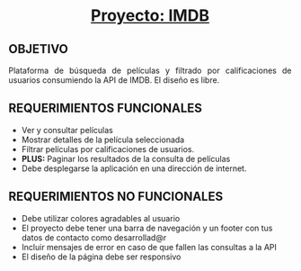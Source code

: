 <h1 align="center"><a href="https://jonhxq.github.io/IMDB/">Proyecto: IMDB</a></h1>

<h2>OBJETIVO</h2>
<p align="justify">Plataforma de búsqueda de películas y filtrado por calificaciones de usuarios consumiendo la API de IMDB. El diseño es libre.</p>

## REQUERIMIENTOS FUNCIONALES
* Ver y consultar películas
* Mostrar detalles de la película seleccionada
* Filtrar películas por calificaciones de usuarios.
* **PLUS:** Paginar los resultados de la consulta de películas
* Debe desplegarse la aplicación en una dirección de internet.

## REQUERIMIENTOS NO FUNCIONALES
* Debe utilizar colores agradables al usuario
* El proyecto debe tener una barra de navegación y un footer con tus datos de contacto como desarrollad@r
* Incluir mensajes de error en caso de que fallen las consultas a la API
* El diseño de la página debe ser responsivo
